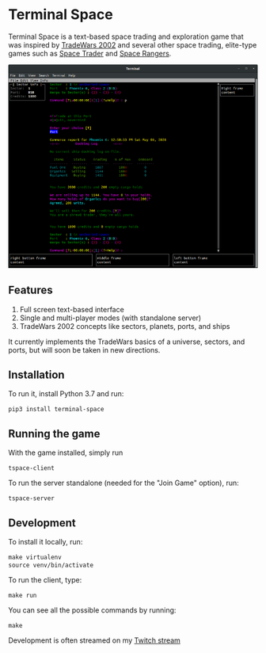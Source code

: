 # Terminal Space

Terminal Space is a text-based space trading and exploration game that was inspired by
[TradeWars 2002](http://tradewars.com) and several other space trading, elite-type games
such as [Space Trader](https://en.wikipedia.org/wiki/Space_Trader_(Palm_OS)) and 
[Space Rangers](https://en.wikipedia.org/wiki/Space_Rangers_(video_game)).

![game version 0.1.0](assets/game.png)

## Features

1. Full screen text-based interface
2. Single and multi-player modes (with standalone server)
3. TradeWars 2002 concepts like sectors, planets, ports, and ships

It currently implements the TradeWars basics of a universe, sectors, and ports, 
but will soon be taken in new directions.

## Installation

To run it, install Python 3.7 and run:

    pip3 install terminal-space

## Running the game

With the game installed, simply run

    tspace-client

To run the server standalone (needed for the "Join Game" option), run:

    tspace-server
    
## Development 

To install it locally, run:

    make virtualenv
    source venv/bin/activate
 
To run the client, type:

    make run
    
You can see all the possible commands by running:

    make 
    
Development is often streamed on my [Twitch stream](https://www.twitch.tv/mrdonbrown/)
